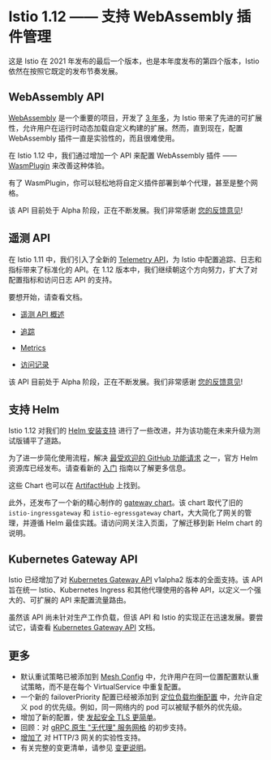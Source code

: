 # Istio 1.12 —— 支持 WebAssembly 插件管理

这是 Istio 在 2021 年发布的最后一个版本，也是本年度发布的第四个版本，Istio 依然在按照它既定的发布节奏发展。

## WebAssembly API

[WebAssembly](https://istio.io/latest/docs/concepts/wasm/) 是一个重要的项目，开发了 [3 年多](https://istio.io/latest/blog/2020/wasm-announce/)，为 Istio 带来了先进的可扩展性，允许用户在运行时动态加载自定义构建的扩展。然而，直到现在，配置 WebAssembly 插件一直是实验性的，而且很难使用。

在 Istio 1.12 中，我们通过增加一个 API 来配置 WebAssembly 插件 ——[WasmPlugin](https://istio.io/latest/docs/reference/config/proxy_extensions/wasm-plugin/) 来改善这种体验。

有了 WasmPlugin，你可以轻松地将自定义插件部署到单个代理，甚至是整个网格。

该 API 目前处于 Alpha 阶段，正在不断发展。我们非常感谢 [您的反馈意见](https://istio.io/latest/get-involved/)!

## 遥测 API

在 Istio 1.11 中，我们引入了全新的 [Telemetry API](https://istio.io/latest/docs/reference/config/telemetry/)，为 Istio 中配置追踪、日志和指标带来了标准化的 API。在 1.12 版本中，我们继续朝这个方向努力，扩大了对配置指标和访问日志 API 的支持。

要想开始，请查看文档。

- [遥测 API 概述](https://istio.io/latest/docs/tasks/observability/telemetry/)

- [追踪](https://istio.io/latest/docs/tasks/observability/distributed-tracing/)
- [Metrics](https://istio.io/latest/docs/tasks/observability/metrics/)
- [访问记录](https://istio.io/latest/docs/tasks/observability/logs/access-log/)

该 API 目前处于 Alpha 阶段，正在不断发展。我们非常感谢 [您的反馈意见](https://istio.io/latest/get-involved/)!

## 支持 Helm

Istio 1.12 对我们的 [Helm 安装支持](https://istio.io/latest/docs/setup/install/helm/) 进行了一些改进，并为该功能在未来升级为测试版铺平了道路。

为了进一步简化使用流程，解决 [最受欢迎的 GitHub 功能请求](https://github.com/istio/istio/issues/7505) 之一，官方 Helm 资源库已经发布。请查看新的 [入门](https://istio.io/latest/docs/setup/install/helm/#prerequisites) 指南以了解更多信息。

这些 Chart 也可以在 [ArtifactHub](https://artifacthub.io/packages/search?org=istio) 上找到。

此外，还发布了一个新的精心制作的 [gateway chart](https://artifacthub.io/packages/helm/istio-official/gateway)。该 chart 取代了旧的 `istio-ingressgateway` 和 `istio-egressgateway` chart，大大简化了网关的管理，并遵循 Helm 最佳实践。请访问网关注入页面，了解迁移到新 Helm chart 的说明。

## Kubernetes Gateway API

Istio 已经增加了对 [Kubernetes Gateway API](http://gateway-api.org/) v1alpha2 版本的全面支持。该 API 旨在统一 Istio、Kubernetes Ingress 和其他代理使用的各种 API，以定义一个强大的、可扩展的 API 来配置流量路由。

虽然该 API 尚未针对生产工作负载，但该 API 和 Istio 的实现正在迅速发展。要尝试它，请查看 [Kubernetes Gateway API](https://istio.io/latest/docs/tasks/traffic-management/ingress/gateway-api/) 文档。

## 更多

- 默认重试策略已被添加到 [Mesh Config](https://istio.io/latest/docs/reference/config/istio.mesh.v1alpha1/#MeshConfig) 中，允许用户在同一位置配置默认重试策略，而不是在每个 VirtualService 中重复配置。
- 一个新的 failoverPriority 配置已经被添加到 [定位负载均衡配置](https://istio.io/latest/docs/reference/config/networking/destination-rule/#LocalityLoadBalancerSetting) 中，允许自定义 pod 的优先级。例如，同一网络内的 pod 可以被赋予额外的优先级。
- 增加了新的配置，使 [发起安全 TLS 更简单](https://istio.io/latest/docs/ops/best-practices/security/#configure-tls-verification-in-destination-rule-when-using-tls-origination)。
- 回顾：对 [gRPC 原生 "无代理" 服务网格](https://istio.io/latest/blog/2021/proxyless-grpc/) 的初步支持。
- [增加了](https://github.com/istio/istio/wiki/Experimental-QUIC-and-HTTP-3-support-in-Istio-gateways) 对 HTTP/3 网关的实验性支持。
- 有关完整的变更清单，请参见 [变更说明](https://istio.io/latest/news/releases/1.12.x/announcing-1.12/change-notes/)。